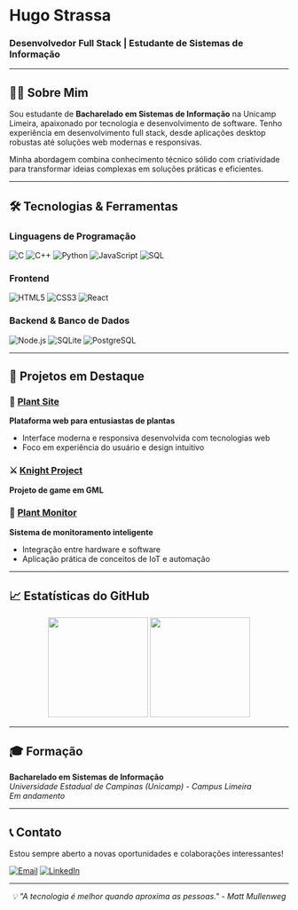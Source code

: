# Hugo Strassa
### Desenvolvedor Full Stack | Estudante de Sistemas de Informação

---

## 👨‍💻 Sobre Mim

Sou estudante de **Bacharelado em Sistemas de Informação** na Unicamp Limeira, apaixonado por tecnologia e desenvolvimento de software. Tenho experiência em desenvolvimento full stack, desde aplicações desktop robustas até soluções web modernas e responsivas.

Minha abordagem combina conhecimento técnico sólido com criatividade para transformar ideias complexas em soluções práticas e eficientes.

---

## 🛠️ Tecnologias & Ferramentas

### **Linguagens de Programação**
![C](https://img.shields.io/badge/C-00599C?style=flat-square&logo=c&logoColor=white)
![C++](https://img.shields.io/badge/C++-00599C?style=flat-square&logo=c%2B%2B&logoColor=white)
![Python](https://img.shields.io/badge/Python-3776AB?style=flat-square&logo=python&logoColor=white)
![JavaScript](https://img.shields.io/badge/JavaScript-F7DF1E?style=flat-square&logo=javascript&logoColor=black)
![SQL](https://img.shields.io/badge/SQL-336791?style=flat-square&logo=postgresql&logoColor=white)

### **Frontend**
![HTML5](https://img.shields.io/badge/HTML5-E34F26?style=flat-square&logo=html5&logoColor=white)
![CSS3](https://img.shields.io/badge/CSS3-1572B6?style=flat-square&logo=css3&logoColor=white)
![React](https://img.shields.io/badge/React-61DAFB?style=flat-square&logo=react&logoColor=black)

### **Backend & Banco de Dados**
![Node.js](https://img.shields.io/badge/Node.js-339933?style=flat-square&logo=node.js&logoColor=white)
![SQLite](https://img.shields.io/badge/SQLite-003B57?style=flat-square&logo=sqlite&logoColor=white)
![PostgreSQL](https://img.shields.io/badge/PostgreSQL-336791?style=flat-square&logo=postgresql&logoColor=white)

---

## 🚀 Projetos em Destaque

### 🌱 [Plant Site](https://github.com/HgAxSt/plant_site)
**Plataforma web para entusiastas de plantas**
- Interface moderna e responsiva desenvolvida com tecnologias web
- Foco em experiência do usuário e design intuitivo

### ⚔️ [Knight Project](https://github.com/HgAxSt/Kinght_project)
**Projeto de game em GML**

### 🌿 [Plant Monitor](https://github.com/HgAxSt/plant_monitor)
**Sistema de monitoramento inteligente**
- Integração entre hardware e software
- Aplicação prática de conceitos de IoT e automação

---

## 📈 Estatísticas do GitHub

<div align="center">
  <img height="180em" src="https://github-readme-stats.vercel.app/api?username=HgAxSt&show_icons=true&theme=tokyonight&hide_border=true&count_private=true"/>
  <img height="180em" src="https://github-readme-stats.vercel.app/api/top-langs/?username=HgAxSt&layout=compact&theme=tokyonight&hide_border=true"/>
</div>

---

## 🎓 Formação

**Bacharelado em Sistemas de Informação**  
*Universidade Estadual de Campinas (Unicamp) - Campus Limeira*  
*Em andamento*

---

## 📞 Contato

Estou sempre aberto a novas oportunidades e colaborações interessantes!

[![Email](https://img.shields.io/badge/Email-hugostrassa@gmail.com-red?style=flat-square&logo=gmail&logoColor=white)](mailto:hugostrassa@gmail.com)
[![LinkedIn](https://img.shields.io/badge/LinkedIn-Hugo%20Strassa-blue?style=flat-square&logo=linkedin&logoColor=white)](https://www.linkedin.com/in/hugo-strassa-2847aa264/)

---

<div align="center">
  <i>💡 "A tecnologia é melhor quando aproxima as pessoas." - Matt Mullenweg</i>
</div>
